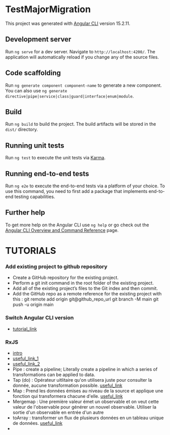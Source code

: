 # TestMajorMigration

This project was generated with [Angular CLI](https://github.com/angular/angular-cli) version 15.2.11.

## Development server

Run `ng serve` for a dev server. Navigate to `http://localhost:4200/`. The application will automatically reload if you change any of the source files.

## Code scaffolding

Run `ng generate component component-name` to generate a new component. You can also use `ng generate directive|pipe|service|class|guard|interface|enum|module`.

## Build

Run `ng build` to build the project. The build artifacts will be stored in the `dist/` directory.

## Running unit tests

Run `ng test` to execute the unit tests via [Karma](https://karma-runner.github.io).

## Running end-to-end tests

Run `ng e2e` to execute the end-to-end tests via a platform of your choice. To use this command, you need to first add a package that implements end-to-end testing capabilities.

## Further help

To get more help on the Angular CLI use `ng help` or go check out the [Angular CLI Overview and Command Reference](https://angular.io/cli) page.

# TUTORIALS 

### Add existing project to github repository
* Create a GitHub repository for the existing project.
* Perform a git init command in the root folder of the existing project.
* Add all of the existing project’s files to the Git index and then commit.
* Add the GitHub repo as a remote reference for the existing project with this : 
   git remote add origin git@github_repo_url
   git branch -M main
   git push -u origin main

### Switch Angular CLI version
* [tutorial_link](https://indepthcoder.medium.com/maintain-different-versions-of-angular-cli-on-the-same-machine-6828df198f59)

### RxJS
* [intro](https://youtu.be/FITI5ASi6dQ?si=EqTl6MdROEYuEPog)
* [useful_link_1](https://kevin-tale.medium.com/tout-ce-que-je-sais-sur-rxjs-partie-2-a092c3d920a6)
* [useful_link_2](https://makina-corpus.com/front-end/mise-en-pratique-rxjs-angular)
* Pipe : create a pipeline; Literally create a pipeline in which a series of transformations can 
be applied to data. 
* Tap (do) : Opérateur uitlitaire qu'on utilisera juste pour consulter la donnée, aucune transformation 
possible. [useful_link](https://javascript.plainenglish.io/mastering-the-rxjs-tap-operator-in-angular-real-life-examples-776ba8bedf15)
* Map : Prend les données émises au niveau de la source et applique une fonction qui transformera 
chacune d'elle. [useful_link](https://medium.com/@yuvidev/rxjs-operator-21-map-operator-3e980876b735)
* Mergemap : Une première valeur émet un observable et on veut cette valeur de l'observable
pour générer un nouvel observable. Utiliser la sortie d'un observable en entrée d'un autre
* toArray : transformer un flux de plusieurs données en un tableau unique de données. [useful_link](https://rxjs.fr/transform/toarray.html)
* 
